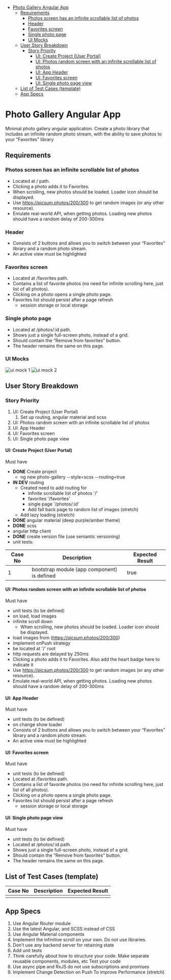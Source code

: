 - [Photo Gallery Angular App](#photo-gallery-angular-app)
  - [Requirements](#requirements)
    - [Photos screen has an infinite scrollable list of photos](#photos-screen-has-an-infinite-scrollable-list-of-photos)
    - [Header](#header)
    - [Favorites screen](#favorites-screen)
    - [Single photo page](#single-photo-page)
    - [UI Mocks](#ui-mocks)
  - [User Story Breakdown](#user-story-breakdown)
    - [Story Priority](#story-priority)
      - [UI: Create Project (User Portal)](#ui-create-project-user-portal)
      - [UI: Photos random screen with an infinite scrollable list of photos](#ui-photos-random-screen-with-an-infinite-scrollable-list-of-photos)
      - [UI: App Header](#ui-app-header)
      - [UI: Favorites screen](#ui-favorites-screen)
      - [UI: Single photo page view](#ui-single-photo-page-view)
  - [List of Test Cases (template)](#list-of-test-cases-template)
  - [App Specs](#app-specs)

# Photo Gallery Angular App

Minimal photo gallery angular application. Create a photo library that includes an infinite random photo stream, with the ability
to save photos to your “Favorites” library

## Requirements

### Photos screen has an infinite scrollable list of photos

- Located at / path.
- Clicking a photo adds it to Favorites.
- When scrolling, new photos should be loaded. Loader icon should be
  displayed.
- Use https://picsum.photos/200/300 to get random images (or any other
  resource).
- Emulate real-world API, when getting photos. Loading new photos
  should have a random delay of 200-300ms

### Header

- Consists of 2 buttons and allows you to switch between your “Favorites” library and a random photo stream.
- An active view must be highlighted

### Favorites screen

- Located at /favorites path.
- Contains a list of favorite photos (no need for infinite scrolling here, just
  list of all photos).
- Clicking on a photo opens a single photo page.
- Favorites list should persist after a page refresh
  - session storage or local storage

### Single photo page

- Located at /photos/:id path.
- Shows just a single full-screen photo, instead of a grid.
- Should contain the “Remove from favorites” button.
- The header remains the same on this page.

### UI Mocks

![ui mock 1](./documentation-images/ui-mock-1.png)
![ui mock 2](./documentation-images/ui-mock-2.png)

## User Story Breakdown

### Story Priority

1. UI: Create Project (User Portal)
   1. Set up routing, angular material and scss
2. UI: Photos random screen with an infinite scrollable list of photos
3. UI: App Header
4. UI: Favorites screen
5. UI: Single photo page view

#### UI: Create Project (User Portal)

Must have

- **DONE** Create project
  - ng new photo-gallery --style=scss --routing=true
- **IN DEV** routing
  - Created need to add routing for
    - infinite scrollable list of photos '/'
    - favorites '/favorites'
    - single page '/photos/:id'
    - Add fall back page to random list of images (stretch)
  - Add lazy loading (stretch)
- **DONE** angular material (deep purple/amber theme)
- **DONE** scss
- angular http client
- **DONE** create version file (use semantic versioning)
- unit tests:

| Case No | Description                                 | Expected Result |
| ------- | ------------------------------------------- | --------------- |
| 1       | bootstrap module (app component) is defined | true            |

#### UI: Photos random screen with an infinite scrollable list of photos

Must have

- unit tests (to be defined)
- on load, load images
- infinite scroll down
  - When scrolling, new photos should be loaded. Loader icon should be displayed.
- load images from (https://picsum.photos/200/300)
- implement onPush strategy
- be located at '/' root
- http requests are delayed by 250ms
- Clicking a photo adds it to Favorites. Also add the heart badge here to indicate it
- Use https://picsum.photos/200/300 to get random images (or any other
  resource).
- Emulate real-world API, when getting photos. Loading new photos
  should have a random delay of 200-300ms

#### UI: App Header

Must have

- unit tests (to be defined)
- on change show loader
- Consists of 2 buttons and allows you to switch between your “Favorites” library and a random photo stream.
- An active view must be highlighted

#### UI: Favorites screen

Must have

- unit tests (to be defined)
- Located at /favorites path.
- Contains a list of favorite photos (no need for infinite scrolling here, just
  list of all photos).
- Clicking on a photo opens a single photo page.
- Favorites list should persist after a page refresh
  - session storage or local storage

#### UI: Single photo page view

Must have

- unit tests (to be defined)
- Located at /photos/:id path.
- Shows just a single full-screen photo, instead of a grid.
- Should contain the “Remove from favorites” button.
- The header remains the same on this page.

## List of Test Cases (template)

| Case No | Description | Expected Result |
| ------- | ----------- | --------------- |
|         |             |                 |

## App Specs

1. Use Angular Router module
2. Use the latest Angular, and SCSS instead of CSS
3. Use Angular Material components
4. Implement the infinitive scroll on your own. Do not use libraries.
5. Don’t use any backend server for retaining state
6. Add unit tests
7. Think carefully about how to structure your code. Make separate reusable components, modules, etc Test your code
8. Use async pipe and RxJS do not use subscriptions and promises
9. Implement Change Detection on Push To improve Performance (stretch)
